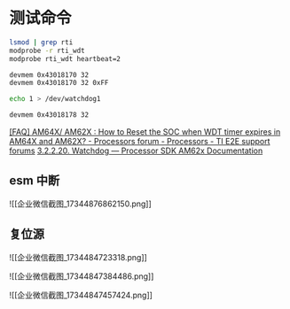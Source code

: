 # 测试命令
```bash
lsmod | grep rti
modprobe -r rti_wdt
modprobe rti_wdt heartbeat=2

devmem 0x43018170 32
devmem 0x43018170 32 0xFF

echo 1 > /dev/watchdog1

devmem 0x43018178 32
```

[\[FAQ\] AM64X/ AM62X : How to Reset the SOC when WDT timer expires in AM64X and AM62X? - Processors forum - Processors - TI E2E support forums](https://e2e.ti.com/support/processors-group/processors/f/processors-forum/1283237/faq-am64x-am62x-how-to-reset-the-soc-when-wdt-timer-expires-in-am64x-and-am62x)
[3.2.2.20. Watchdog — Processor SDK AM62x Documentation](https://software-dl.ti.com/processor-sdk-linux-rt/esd/AM62X/10_00_07_04/exports/docs/linux/Foundational_Components/Kernel/Kernel_Drivers/Watchdog.html)

## esm 中断
![[企业微信截图_17344876862150.png]]

## 复位源
![[企业微信截图_1734484723318.png]]

![[企业微信截图_17344847384486.png]]

![[企业微信截图_17344847457424.png]]


